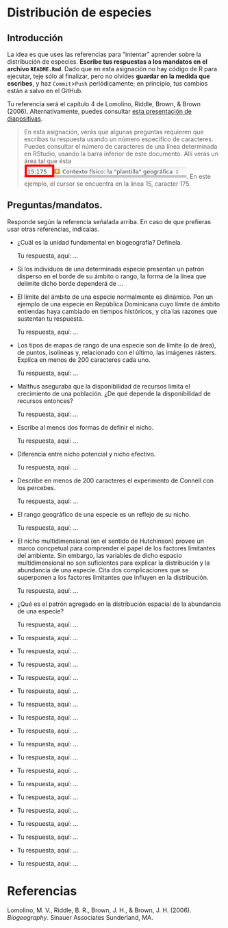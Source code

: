 
<!-- Este .md fue generado a partir del .Rmd homónimo. Edítese el .Rmd -->

# Distribución de especies

## Introducción

La idea es que uses las referencias para “intentar” aprender sobre la
distribución de especies. **Escribe tus respuestas a los mandatos en el
archivo `README.Rmd`**. Dado que en esta asignación no hay código de R
para ejecutar, teje sólo al finalizar, pero no olvides **guardar en la
medida que escribes**, y haz `Commit`\>`Push` periódicamente; en
principio, tus cambios están a salvo en el GitHub.

Tu referencia será el capítulo 4 de Lomolino, Riddle, Brown, & Brown
(2006). Alternativamente, puedes consultar [esta presentación de
diapositivas](https://drive.google.com/open?id=10wRSRGfoW96weiY4O4E_8NiQfv44cAvT).

> En esta asignación, verás que algunas preguntas requieren que escribas
> tu respuesta usando un número específico de caracteres. Puedes
> consultar el número de caracteres de una línea determinada en RStudio,
> usando la barra inferior de este documento. Allí verás un área tal que
> ésta ![](img/filas_columnas.png). En este ejemplo, el cursor se
> encuentra en la línea 15, caracter 175.

## Preguntas/mandatos.

Responde según la referencia señalada arriba. En caso de que prefieras
usar otras referencias, indícalas.

  - ¿Cuál es la unidad fundamental en biogeografía? Defínela.
    
    Tu respuesta, aquí: …

  - Si los individuos de una determinada especie presentan un patrón
    disperso en el borde de su ámbito o rango, la forma de la línea que
    delimite dicho borde dependerá de …

  - El límite del ámbito de una especie normalmente es dinámico. Pon un
    ejemplo de una especie en República Dominicana cuyo límite de ámbito
    entiendas haya cambiado en tiempos históricos, y cita las razones
    que sustentan tu respuesta.
    
    Tu respuesta, aquí: …

  - Los tipos de mapas de rango de una especie son de límite (o de
    área), de puntos, isolíneas y, relacionado con el último, las
    imágenes rásters. Explica en menos de 200 caracteres cada uno.
    
    Tu respuesta, aquí: …

  - Malthus aseguraba que la disponibilidad de recursos limita el
    crecimiento de una población. ¿De qué depende la disponibilidad de
    recursos entonces?
    
    Tu respuesta, aquí: …

  - Escribe al menos dos formas de definir el nicho.
    
    Tu respuesta, aquí: …

  - Diferencia entre nicho potencial y nicho efectivo.
    
    Tu respuesta, aquí: …

  - Describe en menos de 200 caracteres el experimento de Connell con
    los percebes.
    
    Tu respuesta, aquí: …

  - El rango geográfico de una especie es un reflejo de su nicho.
    
    Tu respuesta, aquí: …

  - El nicho multidimensional (en el sentido de Hutchinson) provee un
    marco concpetual para comprender el papel de los factores limitantes
    del ambiente. Sin embargo, las variables de dicho espacio
    multidimensional no son suficientes para explicar la distribución y
    la abundancia de una especie. Cita dos complicaciones que se
    superponen a los factores limitantes que influyen en la
    distribución.
    
    Tu respuesta, aquí: …

  - ¿Qué es el patrón agregado en la distribución espacial de la
    abundancia de una especie?
    
    Tu respuesta, aquí: …

  - Tu respuesta, aquí: …

  - Tu respuesta, aquí: …

  - Tu respuesta, aquí: …

  - Tu respuesta, aquí: …

  - Tu respuesta, aquí: …

  - Tu respuesta, aquí: …

  - Tu respuesta, aquí: …

  - Tu respuesta, aquí: …

  - Tu respuesta, aquí: …

  - Tu respuesta, aquí: …

  - Tu respuesta, aquí: …

  - Tu respuesta, aquí: …

  - Tu respuesta, aquí: …

  - Tu respuesta, aquí: …

  - Tu respuesta, aquí: …

  - Tu respuesta, aquí: …

  - Tu respuesta, aquí: …

  - Tu respuesta, aquí: …

# Referencias

<div id="refs" class="references">

<div id="ref-lomolino2006biogeography">

Lomolino, M. V., Riddle, B. R., Brown, J. H., & Brown, J. H. (2006).
*Biogeography*. Sinauer Associates Sunderland, MA.

</div>

</div>
